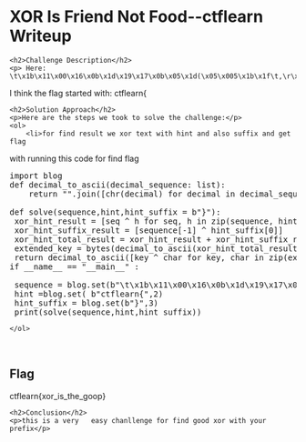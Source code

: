 <title>XOR Is Friend Not Food--ctflearn  Writeup </title>

<!DOCTYPE html>
<html>
 
<body>
    <h1>XOR Is Friend Not Food--ctflearn  Writeup </h1>

    <h2>Challenge Description</h2>
    <p> Here: \t\x1b\x11\x00\x16\x0b\x1d\x19\x17\x0b\x05\x1d(\x05\x005\x1b\x1f\t,\r\x00\x18\x1c\x0e

I think the flag started with: ctflearn{
</p>

    <h2>Solution Approach</h2>
    <p>Here are the steps we took to solve the challenge:</p>
    <ol> 
        <li>for find result we xor text with hint and also suffix and get flag 
with running this code for find flag

<pre>
import blog
def decimal_to_ascii(decimal_sequence: list):
    return "".join([chr(decimal) for decimal in decimal_sequence]).encode()

def solve(sequence,hint,hint_suffix = b"}"):
 xor_hint_result = [seq ^ h for seq, h in zip(sequence, hint)]
 xor_hint_suffix_result = [sequence[-1] ^ hint_suffix[0]]
 xor_hint_total_result = xor_hint_result + xor_hint_suffix_result
 extended_key = bytes(decimal_to_ascii(xor_hint_total_result)) * 3
 return decimal_to_ascii([key ^ char for key, char in zip(extended_key, sequence)])
if __name__ == "__main__" :

 sequence = blog.set(b"\t\x1b\x11\x00\x16\x0b\x1d\x19\x17\x0b\x05\x1d(\x05\x005\x1b\x1f\t,\r\x00\x18\x1c\x0e",1)
 hint =blog.set( b"ctflearn{",2)
 hint_suffix = blog.set(b"}",3)
 print(solve(sequence,hint,hint_suffix))
</pre>
    </ol>
<br>
    <h2>Flag</h2>
    <p class="flag">ctflearn{xor_is_the_goop}
</p>

    <h2>Conclusion</h2>
    <p>this is a very   easy chanllenge for find good xor with your prefix</p>

</body>
</html>

